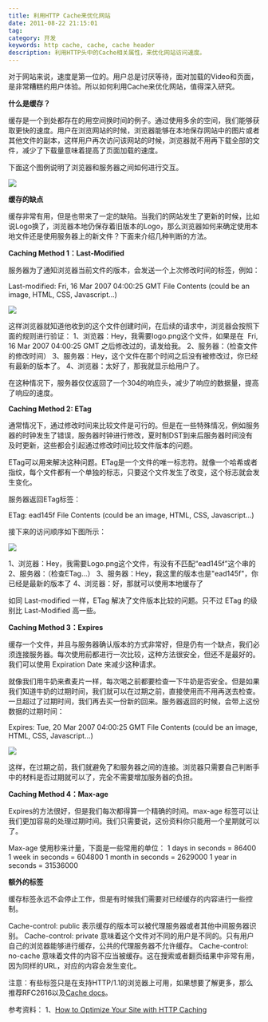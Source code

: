 ```yaml
---
title: 利用HTTP Cache来优化网站
date: 2011-08-22 21:15:01
tag: 
category: 开发
keywords: http cache, cache, cache header
description: 利用HTTP头中的Cache相关属性，来优化网站访问速度。
---
```


对于网站来说，速度是第一位的。用户总是讨厌等待，面对加载的Video和页面，是非常糟糕的用户体验。所以如何利用Cache来优化网站，值得深入研究。


**什么是缓存？**


缓存是一个到处都存在的用空间换时间的例子。通过使用多余的空间，我们能够获取更快的速度。用户在浏览网站的时候，浏览器能够在本地保存网站中的图片或者其他文件的副本，这样用户再次访问该网站的时候，浏览器就不用再下载全部的文件，减少了下载量意味着提高了页面加载的速度。

下面这个图例说明了浏览器和服务器之间如何进行交互。

![](/20110822-http-cache/1111.png)

**缓存的缺点**

缓存非常有用，但是也带来了一定的缺陷。当我们的网站发生了更新的时候，比如说Logo换了，浏览器本地仍保存着旧版本的Logo，那么浏览器如何来确定使用本地文件还是使用服务器上的新文件？下面来介绍几种判断的方法。

**Caching Method 1：Last-Modified**

服务器为了通知浏览器当前文件的版本，会发送一个上次修改时间的标签，例如：

Last-modified: Fri, 16 Mar 2007 04:00:25 GMT
File Contents (could be an image, HTML, CSS, Javascript...)

![](/20110822-http-cache/2222.png)

这样浏览器就知道他收到的这个文件创建时间，在后续的请求中，浏览器会按照下面的规则进行验证：
1、浏览器：Hey，我需要logo.png这个文件，如果是在  Fri, 16 Mar 2007 04:00:25 GMT 之后修改过的，请发给我。
2、服务器：（检查文件的修改时间）
3、服务器：Hey，这个文件在那个时间之后没有被修改过，你已经有最新的版本了。
4、浏览器：太好了，那我就显示给用户了。

在这种情况下，服务器仅仅返回了一个304的响应头，减少了响应的数据量，提高了响应的速度。

**Caching Method 2: ETag**

通常情况下，通过修改时间来比较文件是可行的。但是在一些特殊情况，例如服务器的时钟发生了错误，服务器时钟进行修改，夏时制DST到来后服务器时间没有及时更新，这些都会引起通过修改时间比较文件版本的问题。

ETag可以用来解决这种问题。ETag是一个文件的唯一标志符。就像一个哈希或者指纹，每个文件都有一个单独的标志，只要这个文件发生了改变，这个标志就会发生变化。

服务器返回ETag标签：

ETag: ead145f
File Contents (could be an image, HTML, CSS, Javascript...)

接下来的访问顺序如下图所示：

![](/20110822-http-cache/3333.png)

1、浏览器：Hey，我需要Logo.png这个文件，有没有不匹配“ead145f”这个串的
2、服务器：（检查ETag...）
3、服务器：Hey，我这里的版本也是"ead145f"，你已经是最新的版本了
4、浏览器：好，那就可以使用本地缓存了

如同 Last-modified 一样，ETag 解决了文件版本比较的问题。只不过 ETag 的级别比 Last-Modified 高一些。

**Caching Method 3：Expires**

缓存一个文件，并且与服务器确认版本的方式非常好，但是仍有一个缺点，我们必须连接服务器。每次使用前都进行一次比较，这种方法很安全，但还不是最好的。我们可以使用 Expiration Date 来减少这种请求。

就像我们用牛奶来煮麦片一样，每次喝之前都要检查一下牛奶是否安全。但是如果我们知道牛奶的过期时间，我们就可以在过期之前，直接使用而不用再送去检查。一旦超过了过期时间，我们再去买一份新的回来。服务器返回的时候，会带上这份数据的过期时间：

Expires: Tue, 20 Mar 2007 04:00:25 GMT
File Contents (could be an image, HTML, CSS, Javascript...)

![](/20110822-http-cache/4444.png)

这样，在过期之前，我们就避免了和服务器之间的连接。浏览器只需要自己判断手中的材料是否过期就可以了，完全不需要增加服务器的负担。

**Caching Method 4：Max-age**

Expires的方法很好，但是我们每次都得算一个精确的时间。max-age 标签可以让我们更加容易的处理过期时间。我们只需要说，这份资料你只能用一个星期就可以了。

Max-age 使用秒来计量，下面是一些常用的单位：
1 days in seconds = 86400
1 week in seconds = 604800
1 month in seconds = 2629000
1 year in seconds = 31536000

**额外的标签**

缓存标签永远不会停止工作，但是有时候我们需要对已经缓存的内容进行一些控制。

Cache-control: public 表示缓存的版本可以被代理服务器或者其他中间服务器识别。
Cache-control: private 意味着这个文件对不同的用户是不同的。只有用户自己的浏览器能够进行缓存，公共的代理服务器不允许缓存。
Cache-control: no-cache 意味着文件的内容不应当被缓存。这在搜索或者翻页结果中非常有用，因为同样的URL，对应的内容会发生变化。

注意：有些标签只是在支持HTTP/1.1的浏览器上可用，如果想要了解更多，那么推荐RFC2616以及[Cache docs](http://www.mnot.net/cache_docs/)。

参考资料：
1、[How to Optimize Your Site with HTTP Caching](http://betterexplained.com/articles/how-to-optimize-your-site-with-http-caching/)
